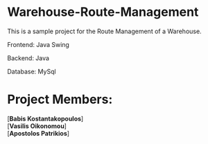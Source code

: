 # Warehouse-Route-Management

This is a sample project for the Route Management of a Warehouse.

Frontend: Java Swing

Backend: Java

Database: MySql

# Project Members:<br>
  [**Babis Kostantakopoulos**]<br>
  [**Vasilis Oikonomou**]<br>
  [**Apostolos Patrikios**]
